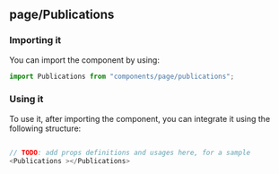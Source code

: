 ## page/Publications

<!-- TODO: add a description here! -->

### Importing it

You can import the component by using:

```js
import Publications from "components/page/publications";
```

### Using it

To use it, after importing the component, you can integrate it using the following structure:

```js

// TODO: add props definitions and usages here, for a sample
<Publications ></Publications>

```